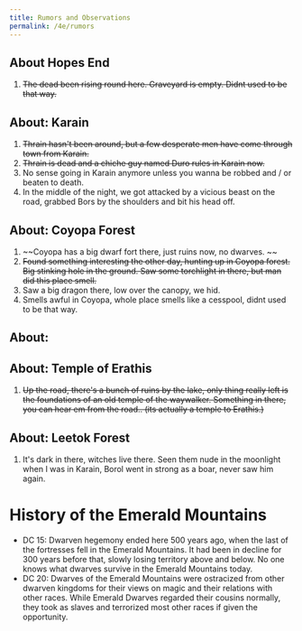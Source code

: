 ```yaml
---
title: Rumors and Observations
permalink: /4e/rumors
---
```


## About Hopes End
1. ~~The dead been rising round here. Graveyard is empty. Didnt used to be that way.~~

## About: Karain
1.  ~~Thrain hasn't been around, but a few desperate men have come through town from Karain.~~
2.  ~~Thrain is dead and a chiche guy named Duro rules in Karain now.~~
3.  No sense going in Karain anymore unless you wanna be robbed and / or beaten to death.
4.  In the middle of the night, we got attacked by a vicious beast on the road, grabbed Bors by the shoulders and bit his head off. 

## About: Coyopa Forest
1.  ~~Coyopa has a big dwarf fort there, just ruins now, no dwarves. ~~
2.  ~~Found something interesting the other day, hunting up in Coyopa forest. Big stinking hole in the ground. Saw some torchlight in there, but man did this place smell.~~
3.  Saw a big dragon there, low over the canopy, we hid.
4.  Smells awful in Coyopa, whole place smells like a cesspool, didnt used to be that way.

## About: 

## About: Temple of Erathis
1.  ~~Up the road, there's a bunch of ruins by the lake, only thing really left is the foundations of an old temple of the waywalker. Something in there, you can hear em from the road.. (its actually a temple to Erathis.)~~

## About: Leetok Forest
1. It's dark in there, witches live there. Seen them nude in the moonlight when I was in Karain, Borol went in strong as a boar, never saw him again.



# History of the Emerald Mountains
* DC 15: Dwarven hegemony ended here 500 years ago, when the last of the fortresses fell in the Emerald Mountains. It had been in decline for 300 years before that, slowly losing territory above and below. No one knows what dwarves survive in the Emerald Mountains today. 
* DC 20: Dwarves of the Emerald Mountains were ostracized from other dwarven kingdoms for their views on magic and their relations with other races. While Emerald Dwarves regarded their cousins normally, they took as slaves and terrorized most other races if given the opportunity.
